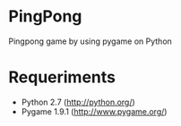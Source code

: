 PingPong
========

Pingpong game by  using pygame on Python

Requeriments
========
 - Python 2.7 (http://python.org/)
 - Pygame 1.9.1 (http://www.pygame.org/)
